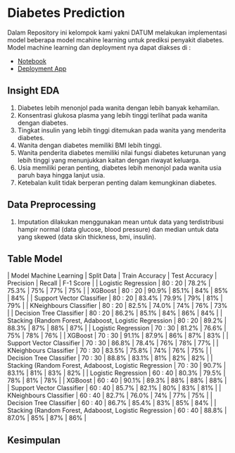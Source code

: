 # Diabetes Prediction
Dalam Repository ini kelompok kami yakni DATUM melakukan implementasi model beberapa model mcahine learning untuk prediksi penyakit diabetes.
Model machine learning dan deployment nya dapat diakses di :
- [Notebook](https://github.com/mohammadfikrinursyahbani/BelumFixFinalProject/blob/main/Fikri_Project_Diabetes%20copy.ipynb)
- [Deployment App](https://github.com/mohammadfikrinursyahbani/BelumFixFinalProject/blob/main/app.py)

## Insight EDA
1. Diabetes lebih menonjol pada wanita dengan lebih banyak kehamilan.
2. Konsentrasi glukosa plasma yang lebih tinggi terlihat pada wanita dengan diabetes.
3. Tingkat insulin yang lebih tinggi ditemukan pada wanita yang menderita diabetes.
4. Wanita dengan diabetes memiliki BMI lebih tinggi.
5. Wanita penderita diabetes memiliki nilai fungsi diabetes keturunan yang lebih tinggi yang menunjukkan kaitan dengan riwayat keluarga.
6. Usia memiliki peran penting, diabetes lebih menonjol pada wanita usia paruh baya hingga lanjut usia.
7. Ketebalan kulit tidak berperan penting dalam kemungkinan diabetes.

## Data Preprocessing
1. Imputation dilakukan menggunakan mean untuk data yang terdistribusi hampir normal (data glucose, blood pressure) dan median untuk data yang skewed (data skin thickness, bmi, insulin).


## Table Model
| Model Machine Learning | Split Data | Train Accuracy | Test Accuracy | Precision | Recall | F-1 Score |
| Logistic Regression | 80 : 20 | 78.2% | 75.3% | 75% | 77% | 75% |
| XGBoost | 80 : 20 | 90.9% | 85.1% | 84% | 85% | 84% |
| Support Vector Classifier | 80 : 20 | 83.4% |	79.9% |	79% |	81% |	79% |
| KNeighbours Classifier | 80 : 20 | 82.5% | 74.0% | 74% |	76% |	73% |
| Decision Tree Classifier | 80 : 20 | 86.2% |	85.1% |	84% |	86% |	84% |
| Stacking (Random Forest, Adaboost, Logistic Regression | 80 : 20 | 89.2% |	88.3%	| 87%	| 88%	| 87% |
| Logistic Regression | 70 : 30 | 81.2% |	76.6%	| 75% | 78%	| 76% |
| XGBoost | 70 : 30 | 91.1%	| 87.9%	| 86%	| 87%	| 83% |
| Support Vector Classifier | 70 : 30 | 86.8%	| 78.4%	| 76%	| 78%	| 77% |
| KNeighbours Classifier | 70 : 30 | 83.5% | 75.8% | 74%	| 76%	| 75% |
| Decision Tree Classifier | 70 : 30 | 88.8%	| 83.1%	| 81%	| 82%	| 82% |
| Stacking (Random Forest, Adaboost, Logistic Regression | 70 : 30 | 90.7%	| 83.1%	| 81%	| 83%	| 82% |
| Logistic Regression | 60 : 40 | 80.3%	| 79.5%	| 78%	| 81%	| 78% |
| XGBoost | 60 : 40 | 90.1%	| 89.3%	| 88%	| 88%	| 88% |
| Support Vector Classifier | 60 : 40 | 85.7% |	82.1%	| 80%	| 83%	| 81% |
| KNeighbours Classifier | 60 : 40 | 82.7%	| 76.0%	| 74%	| 77%	| 75% |
| Decision Tree Classifier | 60 : 40 | 86.7%	| 85.4%	| 83%	| 85%	| 84% |
| Stacking (Random Forest, Adaboost, Logistic Regression | 60 : 40 | 88.8%	| 87.0%	| 85%	| 87%	| 86% |


## Kesimpulan

